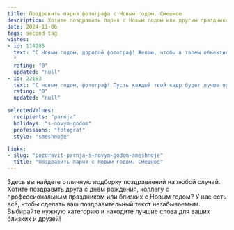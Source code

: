 ```yaml
---
title: Поздравить парня фотографа с Новым годом. Смешное
description: Хотите поздравить парня с Новым годом или другим праздником? Наш ИИ создаст незабываемое поздравление, а вы обязательно выделитесь среди других.  
date: 2024-11-06
tags: second tag
wishes:
- id: 114205
  text: "С Новым годом, дорогой фотограф! Желаю, чтобы в твоем объективе всегда были только лучшие кадры, а в жизни – только лучшие моменты! Пусть в новом году удача будет на твоей стороне, как твоя камера на штативе, и все твои снимки будут шедеврами, даже если ты случайно сфотографировал кота, спящего на елке.  Пусть фокус твоей жизни всегда будет идеально резким, а настроение – ярким, как новогодняя гирлянда!
  "
  rating: "0"
  updated: "null"
- id: 22183
  text: "С новым годом, фотограф! Пусть каждый твой кадр будет лучше предыдущего, а каждый клиент уходит с улыбкой, как после новогоднего спектакля. Пусть твои снимки завораживают, как снежинки в воздухе, и пусть ты всегда находишь правильный ракурс, даже если забыл дома штатив. Счастья, здоровья и творческих успехов в новом году!"
  rating: "0"
  updated: "null"

selectedValues:
  recipients: "parnja"
  holidays: "s-novym-godom"
  professions: "fotograf"
  style: "smeshnoje"

links:
- slug: "pozdravit-parnja-s-novym-godom-smeshnoje"
  title: "Поздравить парня с Новым годом. Смешное"
---
```


Здесь вы найдете отличную подборку поздравлений на любой случай.
Хотите поздравить друга с днём рождения, коллегу с профессиональным праздником или близких с Новым годом? У нас есть всё, чтобы сделать ваш поздравительный текст незабываемым. Выбирайте нужную категорию и находите лучшие слова для ваших близких и друзей!
